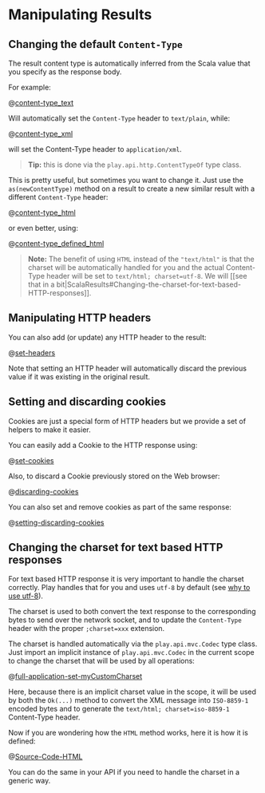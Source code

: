 <!--- Copyright (C) 2009-2018 Lightbend Inc. <https://www.lightbend.com> -->
# Manipulating Results

## Changing the default `Content-Type`

The result content type is automatically inferred from the Scala value that you specify as the response body.

For example:

@[content-type_text](code/ScalaResults.scala)

Will automatically set the `Content-Type` header to `text/plain`, while:

@[content-type_xml](code/ScalaResults.scala)

will set the Content-Type header to `application/xml`.

> **Tip:** this is done via the `play.api.http.ContentTypeOf` type class.

This is pretty useful, but sometimes you want to change it. Just use the `as(newContentType)` method on a result to create a new similar result with a different `Content-Type` header:

@[content-type_html](code/ScalaResults.scala)

or even better, using:

@[content-type_defined_html](code/ScalaResults.scala)

> **Note:** The benefit of using `HTML` instead of the `"text/html"` is that the charset will be automatically handled for you and the actual Content-Type header will be set to `text/html; charset=utf-8`. We will [[see that in a bit|ScalaResults#Changing-the-charset-for-text-based-HTTP-responses]].

## Manipulating HTTP headers

You can also add (or update) any HTTP header to the result:

@[set-headers](code/ScalaResults.scala)

Note that setting an HTTP header will automatically discard the previous value if it was existing in the original result.

## Setting and discarding cookies

Cookies are just a special form of HTTP headers but we provide a set of helpers to make it easier.

You can easily add a Cookie to the HTTP response using:

@[set-cookies](code/ScalaResults.scala)

Also, to discard a Cookie previously stored on the Web browser:

@[discarding-cookies](code/ScalaResults.scala)

You can also set and remove cookies as part of the same response:

@[setting-discarding-cookies](code/ScalaResults.scala)

## Changing the charset for text based HTTP responses

For text based HTTP response it is very important to handle the charset correctly. Play handles that for you and uses `utf-8` by default (see [why to use utf-8](http://www.w3.org/International/questions/qa-choosing-encodings#useunicode)).

The charset is used to both convert the text response to the corresponding bytes to send over the network socket, and to update the `Content-Type` header with the proper `;charset=xxx` extension.

The charset is handled automatically via the `play.api.mvc.Codec` type class. Just import an implicit instance of `play.api.mvc.Codec` in the current scope to change the charset that will be used by all operations:

@[full-application-set-myCustomCharset](code/ScalaResults.scala)

Here, because there is an implicit charset value in the scope, it will be used by both the `Ok(...)` method to convert the XML message into `ISO-8859-1` encoded bytes and to generate the `text/html; charset=iso-8859-1` Content-Type header.

Now if you are wondering how the `HTML` method works, here it is how it is defined:

@[Source-Code-HTML](code/ScalaResults.scala)

You can do the same in your API if you need to handle the charset in a generic way.
